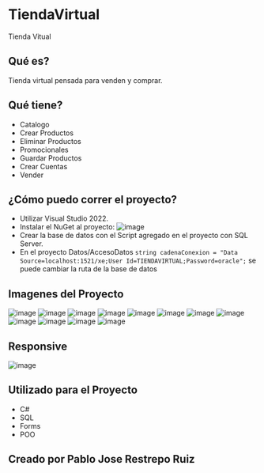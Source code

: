 # TiendaVirtual
Tienda Vitual

## Qué es?
Tienda virtual pensada para venden y comprar.

## Qué tiene?
* Catalogo
* Crear Productos
* Eliminar Productos
* Promocionales
* Guardar Productos
* Crear Cuentas
* Vender

## ¿Cómo puedo correr el proyecto?
* Utilizar Visual Studio 2022.
* Instalar el NuGet al proyecto: 
  ![image](https://user-images.githubusercontent.com/67757313/188303144-73f52e2b-15cb-45e3-afcd-0586d04caf22.png)
* Crear la base de datos con el Script agregado en el proyecto con SQL Server.
* En el proyecto Datos/AccesoDatos `string cadenaConexion = "Data Source=localhost:1521/xe;User Id=TIENDAVIRTUAL;Password=oracle";` se puede cambiar la ruta de la base de datos

## Imagenes del Proyecto
![image](https://user-images.githubusercontent.com/67757313/188302447-611e08de-639f-43b0-9551-3a03866b29d7.png)
![image](https://user-images.githubusercontent.com/67757313/188302583-b9bd69c7-77c5-4c92-b823-a380025b12fb.png)
![image](https://user-images.githubusercontent.com/67757313/188302592-c4191528-7d9e-4c3d-82e5-54db43a08476.png)
![image](https://user-images.githubusercontent.com/67757313/188302601-0693fd5d-eb7c-4f95-8f91-73cedd9c0771.png)
![image](https://user-images.githubusercontent.com/67757313/188302615-3c739710-64f2-42a4-8480-25129742d52c.png)
![image](https://user-images.githubusercontent.com/67757313/188302623-d2b3284c-3cd3-418e-9881-6720cd71a95f.png)
![image](https://user-images.githubusercontent.com/67757313/188302627-e60c6cb8-cc4c-4d03-bce4-c4d8342b95e1.png)
![image](https://user-images.githubusercontent.com/67757313/188302640-84264e40-e2e6-4d50-b33a-e4e6096f54f6.png)
![image](https://user-images.githubusercontent.com/67757313/188302672-9eec2320-37e8-4b18-a474-fec6a5ff7496.png)
![image](https://user-images.githubusercontent.com/67757313/188302687-5756dfb2-be89-41f9-b75e-eb387430fe3a.png)
![image](https://user-images.githubusercontent.com/67757313/188302703-11de94a4-b816-4d97-a904-c5a05d37c5db.png)
![image](https://user-images.githubusercontent.com/67757313/188302421-f4312469-1a24-4899-95c8-a5146407d92e.png)

## Responsive
![image](https://user-images.githubusercontent.com/67757313/188303450-840ab64e-ff8c-4419-8d76-f45df4c7c52c.png)

## Utilizado para el Proyecto
* C#
* SQL
* Forms
* POO

## Creado por Pablo Jose Restrepo Ruiz
